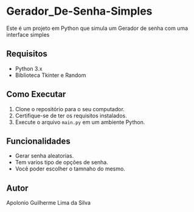 # Gerador_De-Senha-Simples

Este é um projeto em Python que simula um Gerador de senha com uma interface simples

## Requisitos

- Python 3.x
- Biblioteca Tkinter e Random

## Como Executar

1. Clone o repositório para o seu computador.
2. Certifique-se de ter os requisitos instalados.
3. Execute o arquivo `main.py` em um ambiente Python.

## Funcionalidades

- Gerar senha aleatorias.
- Tem varios tipo de opções de senha.
- Você poder escolher o tamnaho do mesmo.
## Autor

Apolonio Guilherme Lima da Silva

